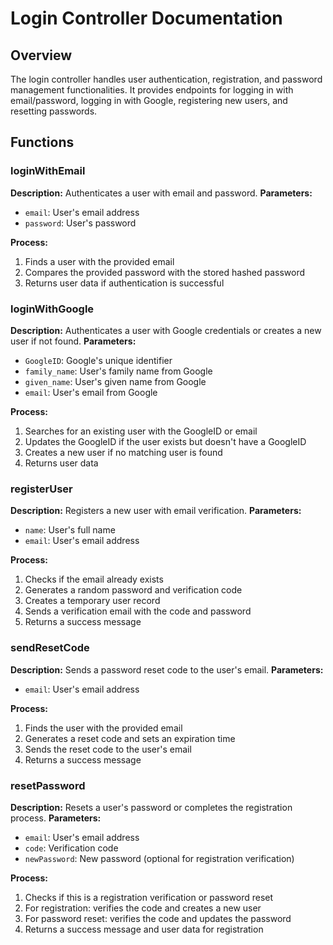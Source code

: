 # Login Controller Documentation

## Overview
The login controller handles user authentication, registration, and password management functionalities. It provides endpoints for logging in with email/password, logging in with Google, registering new users, and resetting passwords.

## Functions

### loginWithEmail
**Description:** Authenticates a user with email and password.
**Parameters:**
- `email`: User's email address
- `password`: User's password

**Process:**
1. Finds a user with the provided email
2. Compares the provided password with the stored hashed password
3. Returns user data if authentication is successful

### loginWithGoogle
**Description:** Authenticates a user with Google credentials or creates a new user if not found.
**Parameters:**
- `GoogleID`: Google's unique identifier
- `family_name`: User's family name from Google
- `given_name`: User's given name from Google
- `email`: User's email from Google

**Process:**
1. Searches for an existing user with the GoogleID or email
2. Updates the GoogleID if the user exists but doesn't have a GoogleID
3. Creates a new user if no matching user is found
4. Returns user data

### registerUser
**Description:** Registers a new user with email verification.
**Parameters:**
- `name`: User's full name
- `email`: User's email address

**Process:**
1. Checks if the email already exists
2. Generates a random password and verification code
3. Creates a temporary user record
4. Sends a verification email with the code and password
5. Returns a success message

### sendResetCode
**Description:** Sends a password reset code to the user's email.
**Parameters:**
- `email`: User's email address

**Process:**
1. Finds the user with the provided email
2. Generates a reset code and sets an expiration time
3. Sends the reset code to the user's email
4. Returns a success message

### resetPassword
**Description:** Resets a user's password or completes the registration process.
**Parameters:**
- `email`: User's email address
- `code`: Verification code
- `newPassword`: New password (optional for registration verification)

**Process:**
1. Checks if this is a registration verification or password reset
2. For registration: verifies the code and creates a new user
3. For password reset: verifies the code and updates the password
4. Returns a success message and user data for registration